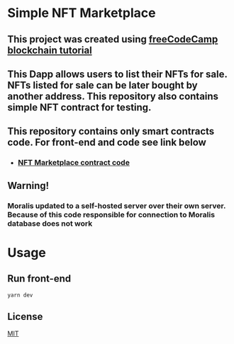 # Simple NFT Marketplace

## This project was created using [freeCodeCamp blockchain tutorial](https://youtu.be/gyMwXuJrbJQ)

## This Dapp allows users to list their NFTs for sale. NFTs listed for sale can be later bought by another address. This repository also contains simple NFT contract for testing. 

## This repository contains only smart contracts code. For front-end and code see link below

* ### [NFT Marketplace contract code](https://github.com/Marabunta12/hardhat-nft-marketplace)

## Warning!

### Moralis updated to a self-hosted server over their own server. Because of this code responsible for connection to Moralis database does not work

# Usage

## Run front-end

```
yarn dev
```

## License

[MIT](https://choosealicense.com/licenses/mit/)
